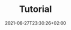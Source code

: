 ---
title: "Tutorial"
date: 2021-06-27T23:30:26+02:00
folder: java
group: "tutorial"
type: "index"
---